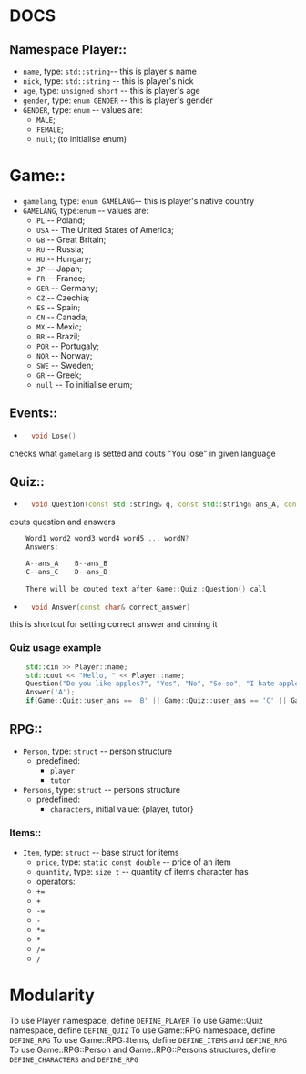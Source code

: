 # DOCS
## Namespace Player::
- `name`, type: `std::string`-- this is player's name
- `nick`, type: `std::string` -- this is player's nick
- `age`, type: `unsigned short` -- this is player's age
- `gender`, type: `enum GENDER` -- this is player's gender
- `GENDER`, type: `enum` -- values are:
    - `MALE`;
    - `FEMALE`;
    - `null`; (to initialise enum)

# Game::
- `gamelang`, type: `enum GAMELANG`-- this is player's native country
- `GAMELANG`, type:`enum` -- values are:
    - `PL` -- Poland;
    - `USA` -- The United States of America;
    - `GB` -- Great Britain;
    - `RU` -- Russia;
    - `HU` -- Hungary;
    - `JP` -- Japan;
    - `FR` -- France;
    - `GER` -- Germany;
    - `CZ` -- Czechia;
    - `ES` -- Spain;
    - `CN` -- Canada; 
    - `MX` -- Mexic;
    - `BR` -- Brazil;
    - `POR` -- Portugaly;
    - `NOR` -- Norway;
    - `SWE` -- Sweden;
    - `GR` -- Greek;
    - `null` -- To initialise enum;
## Events::
- ```C++
    void Lose()
  ```
checks what `gamelang` is setted and couts "You lose" in given language
## Quiz::
- ```C++
    void Question(const std::string& q, const std::string& ans_A, const std::string& ans_B, const std::string& ans_C, const std::string& ans_D)
  ```
couts question and answers

```C++
    Word1 word2 word3 word4 word5 ... wordN?
    Answers:

    A--ans_A    B--ans_B
    C--ans_C    D--ans_D
                                                   
    There will be couted text after Game::Quiz::Question() call
```

- ``` C++
    void Answer(const char& correct_answer)
  ```
this is shortcut for setting correct answer and cinning it
### Quiz usage example

```C++
    std::cin >> Player::name;
    std::cout << "Hello, " << Player::name;
    Question("Do you like apples?", "Yes", "No", "So-so", "I hate apples!");
    Answer('A');
    if(Game::Quiz::user_ans == 'B' || Game::Quiz::user_ans == 'C' || Game::Quiz::user_ans == 'D') Lose();
```
## RPG::
- `Person`, type: `struct` -- person structure
  - predefined:
    - `player`
    - `tutor`
- `Persons`, type: `struct` -- persons structure
  - predefined:
    - `characters`, initial value: {player, tutor}
### Items::
- `Item`, type: `struct` -- base struct for items
  - `price`, type: `static const double` -- price of an item
  - `quantity`, type: `size_t` -- quantity of items character has
  - operators:
  - `+=`
  - `+`
  - `-=`
  - `-`
  - `*=`
  - `*`
  - `/=`
  - `/`

# Modularity
To use Player namespace, define `DEFINE_PLAYER`
To use Game::Quiz namespace, define `DEFINE_QUIZ`
To use Game::RPG namespace, define `DEFINE_RPG`
To use Game::RPG::Items, define `DEFINE_ITEMS` and `DEFINE_RPG`
To use Game::RPG::Person and Game::RPG::Persons structures, define `DEFINE_CHARACTERS` and `DEFINE_RPG`
